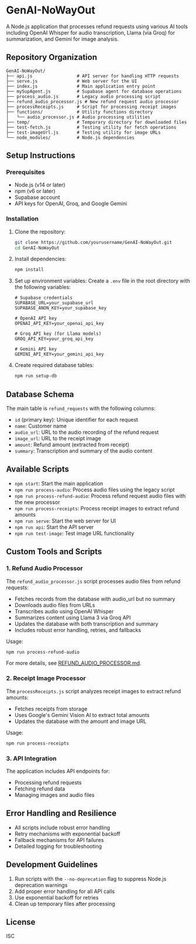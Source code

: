# GenAI-NoWayOut

A Node.js application that processes refund requests using various AI tools including OpenAI Whisper for audio transcription, Llama (via Groq) for summarization, and Gemini for image analysis.

## Repository Organization

```
GenAI-NoWayOut/
├── api.js                 # API server for handling HTTP requests
├── serve.js               # Web server for the UI
├── index.js               # Main application entry point
├── mySupAgent.js          # Supabase agent for database operations
├── process_audio.js       # Legacy audio processing script
├── refund_audio_processor.js # New refund request audio processor
├── processReceipts.js     # Script for processing receipt images
├── functions/             # Utility functions directory
│   └── audio_processor.js # Audio processing utilities
├── temp/                  # Temporary directory for downloaded files
├── test-fetch.js          # Testing utility for fetch operations
├── test-imageUrl.js       # Testing utility for image URLs
└── node_modules/          # Node.js dependencies
```

## Setup Instructions

### Prerequisites

- Node.js (v14 or later)
- npm (v6 or later)
- Supabase account
- API keys for OpenAI, Groq, and Google Gemini

### Installation

1. Clone the repository:
   ```bash
   git clone https://github.com/yourusername/GenAI-NoWayOut.git
   cd GenAI-NoWayOut
   ```

2. Install dependencies:
   ```bash
   npm install
   ```

3. Set up environment variables:
   Create a `.env` file in the root directory with the following variables:
   ```
   # Supabase credentials
   SUPABASE_URL=your_supabase_url
   SUPABASE_ANON_KEY=your_supabase_key
   
   # OpenAI API key
   OPENAI_API_KEY=your_openai_api_key
   
   # Groq API key (for Llama models)
   GROQ_API_KEY=your_groq_api_key
   
   # Gemini API key
   GEMINI_API_KEY=your_gemini_api_key
   ```

4. Create required database tables:
   ```bash
   npm run setup-db
   ```

## Database Schema

The main table is `refund_requests` with the following columns:

- `id` (primary key): Unique identifier for each request
- `name`: Customer name
- `audio_url`: URL to the audio recording of the refund request
- `image_url`: URL to the receipt image
- `amount`: Refund amount (extracted from receipt)
- `summary`: Transcription and summary of the audio content

## Available Scripts

- `npm start`: Start the main application
- `npm run process-audio`: Process audio files using the legacy script
- `npm run process-refund-audio`: Process refund request audio files with the new processor
- `npm run process-receipts`: Process receipt images to extract refund amounts
- `npm run serve`: Start the web server for UI
- `npm run api`: Start the API server
- `npm run test-image`: Test image URL functionality

## Custom Tools and Scripts

### 1. Refund Audio Processor

The `refund_audio_processor.js` script processes audio files from refund requests:

- Fetches records from the database with audio_url but no summary
- Downloads audio files from URLs
- Transcribes audio using OpenAI Whisper
- Summarizes content using Llama 3 via Groq API
- Updates the database with both transcription and summary
- Includes robust error handling, retries, and fallbacks

Usage:
```bash
npm run process-refund-audio
```

For more details, see [REFUND_AUDIO_PROCESSOR.md](REFUND_AUDIO_PROCESSOR.md).

### 2. Receipt Image Processor

The `processReceipts.js` script analyzes receipt images to extract refund amounts:

- Fetches receipts from storage
- Uses Google's Gemini Vision AI to extract total amounts
- Updates the database with the amount and image URL

Usage:
```bash
npm run process-receipts
```

### 3. API Integration

The application includes API endpoints for:

- Processing refund requests
- Fetching refund data
- Managing images and audio files

## Error Handling and Resilience

- All scripts include robust error handling
- Retry mechanisms with exponential backoff
- Fallback mechanisms for API failures
- Detailed logging for troubleshooting

## Development Guidelines

1. Run scripts with the `--no-deprecation` flag to suppress Node.js deprecation warnings
2. Add proper error handling for all API calls
3. Use exponential backoff for retries
4. Clean up temporary files after processing

## License

ISC 